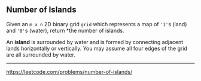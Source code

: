 ## Number of Islands

Given an `m x n` 2D binary grid `grid` which represents a map of `'1'`s (land) and `'0'`s (water), return *the number of islands.

An **island** is surrounded by water and is formed by connecting adjacent lands horizontally or vertically. You may assume all four edges of the grid are all surrounded by water.


------------

https://leetcode.com/problems/number-of-islands/
